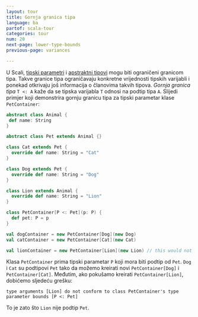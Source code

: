 ```yaml
---
layout: tour
title: Gornja granica tipa
language: ba
partof: scala-tour
categories: tour
num: 20
next-page: lower-type-bounds
previous-page: variances

---
```


U Scali, [tipski parametri](generic-classes.html) i [apstraktni tipovi](abstract-type-members.html) mogu biti ograničeni granicom tipa.
Takve granice tipa ograničavaju konkretne vrijednosti tipskih varijabli i ponekad otkrivaju još informacija o članovima takvih tipova.
  _Gornja granica tipa_ `T <: A` kaže da se tipska varijabla `T` odnosi na podtip tipa `A`.
Slijedi primjer koji demonstrira gornju granicu tipa za tipski parametar klase `PetContainer`:

```scala mdoc
abstract class Animal {
 def name: String
}

abstract class Pet extends Animal {}

class Cat extends Pet {
  override def name: String = "Cat"
}

class Dog extends Pet {
  override def name: String = "Dog"
}

class Lion extends Animal {
  override def name: String = "Lion"
}

class PetContainer[P <: Pet](p: P) {
  def pet: P = p
}

val dogContainer = new PetContainer[Dog](new Dog)
val catContainer = new PetContainer[Cat](new Cat)
```

```scala mdoc:fail
val lionContainer = new PetContainer[Lion](new Lion) // this would not compile
```
Klasa `PetContainer` prima tipski parametar `P` koji mora biti podtip od `Pet`. 
`Dog` i `Cat` su podtipovi `Pet` tako da možemo kreirati novi `PetContainer[Dog]` i `PetContainer[Cat]`. 
Međutim, ako pokušamo kreirati `PetContainer[Lion]`, dobićemo sljedeću grešku:

`type arguments [Lion] do not conform to class PetContainer's type parameter bounds [P <: Pet]`

To je zato što `Lion` nije podtip `Pet`.
